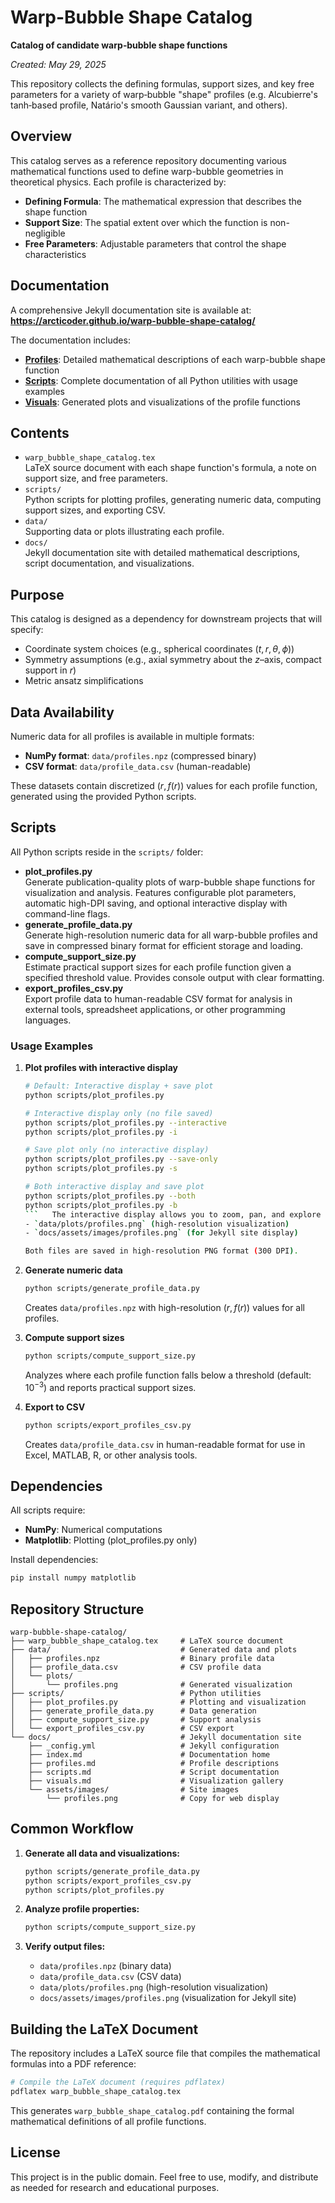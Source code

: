 # Warp-Bubble Shape Catalog

**Catalog of candidate warp‐bubble shape functions**

*Created: May 29, 2025*

This repository collects the defining formulas, support sizes, and key free parameters for a variety of warp‐bubble "shape" profiles (e.g. Alcubierre's tanh‐based profile, Natário's smooth Gaussian variant, and others).

## Overview

This catalog serves as a reference repository documenting various mathematical functions used to define warp-bubble geometries in theoretical physics. Each profile is characterized by:

- **Defining Formula**: The mathematical expression that describes the shape function
- **Support Size**: The spatial extent over which the function is non-negligible
- **Free Parameters**: Adjustable parameters that control the shape characteristics

## Documentation

A comprehensive Jekyll documentation site is available at:  
**https://arcticoder.github.io/warp-bubble-shape-catalog/**

The documentation includes:
- **[Profiles](https://arcticoder.github.io/warp-bubble-shape-catalog/profiles.html)**: Detailed mathematical descriptions of each warp-bubble shape function
- **[Scripts](https://arcticoder.github.io/warp-bubble-shape-catalog/scripts.html)**: Complete documentation of all Python utilities with usage examples
- **[Visuals](https://arcticoder.github.io/warp-bubble-shape-catalog/visuals.html)**: Generated plots and visualizations of the profile functions

## Contents

- `warp_bubble_shape_catalog.tex`  
  LaTeX source document with each shape function's formula, a note on support size, and free parameters.
- `scripts/`  
  Python scripts for plotting profiles, generating numeric data, computing support sizes, and exporting CSV.
- `data/`  
  Supporting data or plots illustrating each profile.
- `docs/`  
  Jekyll documentation site with detailed mathematical descriptions, script documentation, and visualizations.

## Purpose

This catalog is designed as a dependency for downstream projects that will specify:

- Coordinate system choices (e.g., spherical coordinates $(t,r,\theta,\phi)$)
- Symmetry assumptions (e.g., axial symmetry about the $z$–axis, compact support in $r$)
- Metric ansatz simplifications

## Data Availability

Numeric data for all profiles is available in multiple formats:

- **NumPy format**: `data/profiles.npz` (compressed binary)
- **CSV format**: `data/profile_data.csv` (human-readable)

These datasets contain discretized $(r, f(r))$ values for each profile function, generated using the provided Python scripts.

## Scripts

All Python scripts reside in the `scripts/` folder:

- **plot_profiles.py**  
  Generate publication-quality plots of warp-bubble shape functions for visualization and analysis. Features configurable plot parameters, automatic high-DPI saving, and optional interactive display with command-line flags.
- **generate_profile_data.py**  
  Generate high-resolution numeric data for all warp-bubble profiles and save in compressed binary format for efficient storage and loading.
- **compute_support_size.py**  
  Estimate practical support sizes for each profile function given a specified threshold value. Provides console output with clear formatting.
- **export_profiles_csv.py**  
  Export profile data to human-readable CSV format for analysis in external tools, spreadsheet applications, or other programming languages.

### Usage Examples

1. **Plot profiles with interactive display**  
   ```bash
   # Default: Interactive display + save plot
   python scripts/plot_profiles.py
   
   # Interactive display only (no file saved)
   python scripts/plot_profiles.py --interactive
   python scripts/plot_profiles.py -i
   
   # Save plot only (no interactive display)
   python scripts/plot_profiles.py --save-only
   python scripts/plot_profiles.py -s
   
   # Both interactive display and save plot
   python scripts/plot_profiles.py --both
   python scripts/plot_profiles.py -b
   ```   The interactive display allows you to zoom, pan, and explore the plot data. Saved plots go to:
   - `data/plots/profiles.png` (high-resolution visualization)
   - `docs/assets/images/profiles.png` (for Jekyll site display)
   
   Both files are saved in high-resolution PNG format (300 DPI).

2. **Generate numeric data**  
   ```bash
   python scripts/generate_profile_data.py
   ```
   Creates `data/profiles.npz` with high-resolution $(r, f(r))$ values for all profiles.

3. **Compute support sizes**  
   ```bash
   python scripts/compute_support_size.py
   ```
   Analyzes where each profile function falls below a threshold (default: $10^{-3}$) and reports practical support sizes.

4. **Export to CSV**  
   ```bash
   python scripts/export_profiles_csv.py
   ```
   Creates `data/profile_data.csv` in human-readable format for use in Excel, MATLAB, R, or other analysis tools.

## Dependencies

All scripts require:
- **NumPy**: Numerical computations
- **Matplotlib**: Plotting (plot_profiles.py only)

Install dependencies:
```bash
pip install numpy matplotlib
```

## Repository Structure

```
warp-bubble-shape-catalog/
├── warp_bubble_shape_catalog.tex     # LaTeX source document
├── data/                             # Generated data and plots
│   ├── profiles.npz                  # Binary profile data
│   ├── profile_data.csv              # CSV profile data
│   └── plots/
│       └── profiles.png              # Generated visualization
├── scripts/                          # Python utilities
│   ├── plot_profiles.py              # Plotting and visualization
│   ├── generate_profile_data.py      # Data generation
│   ├── compute_support_size.py       # Support analysis
│   └── export_profiles_csv.py        # CSV export
└── docs/                             # Jekyll documentation site
    ├── _config.yml                   # Jekyll configuration
    ├── index.md                      # Documentation home
    ├── profiles.md                   # Profile descriptions
    ├── scripts.md                    # Script documentation
    ├── visuals.md                    # Visualization gallery
    └── assets/images/                # Site images
        └── profiles.png              # Copy for web display
```

## Common Workflow

1. **Generate all data and visualizations:**
   ```bash
   python scripts/generate_profile_data.py
   python scripts/export_profiles_csv.py
   python scripts/plot_profiles.py
   ```

2. **Analyze profile properties:**
   ```bash
   python scripts/compute_support_size.py
   ```

3. **Verify output files:**
   - `data/profiles.npz` (binary data)
   - `data/profile_data.csv` (CSV data)  
   - `data/plots/profiles.png` (high-resolution visualization)
   - `docs/assets/images/profiles.png` (visualization for Jekyll site)

## Building the LaTeX Document

The repository includes a LaTeX source file that compiles the mathematical formulas into a PDF reference:

```bash
# Compile the LaTeX document (requires pdflatex)
pdflatex warp_bubble_shape_catalog.tex
```

This generates `warp_bubble_shape_catalog.pdf` containing the formal mathematical definitions of all profile functions.

## License

This project is in the public domain. Feel free to use, modify, and distribute as needed for research and educational purposes.
